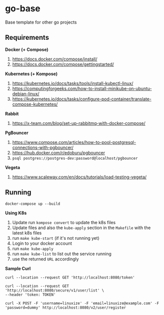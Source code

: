 # go-base
Base template for other go projects

## Requirements

**Docker (+ Compose)**
1. https://docs.docker.com/compose/install/
2. https://docs.docker.com/compose/gettingstarted/

**Kubernetes (+ Kompose)**
1. https://kubernetes.io/docs/tasks/tools/install-kubectl-linux/
2. https://computingforgeeks.com/how-to-install-minikube-on-ubuntu-debian-linux/
3. https://kubernetes.io/docs/tasks/configure-pod-container/translate-compose-kubernetes/

**Rabbit**
1. https://x-team.com/blog/set-up-rabbitmq-with-docker-compose/

**PgBouncer**
1. https://www.compose.com/articles/how-to-pool-postgresql-connections-with-pgbouncer/
2. https://hub.docker.com/r/edoburu/pgbouncer
3. `psql postgres://postgres-dev:password@localhost/pgbouncer`

**Vegeta**
1. https://www.scaleway.com/en/docs/tutorials/load-testing-vegeta/

## Running

```
docker-compose up --build
```

**Using K8s**
1. Update run `kompose convert` to update the k8s files
2. Update files and also the `kube-apply` section in the `Makefile` with the latest k8s files
3. run `make kube-start` (if it's not running yet)
4. Login to your docker account
5. run `make kube-apply`
6. run `make kube-list` to list out the service running
7. use the returned `URL` accordingly

**Sample Curl**
```
curl --location --request GET 'http://localhost:8080/token'

curl --location --request GET 'http://localhost:8080/secure/v1/user/list' \
--header 'token: TOKEN'

curl -X POST -F 'username=linuxize' -F 'email=linuxize@example.com' -F 'password=dummy' http://localhost:8080/v2/user/register

```